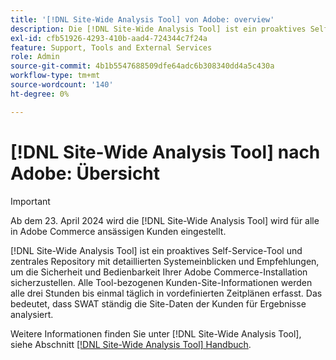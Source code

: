 ```yaml
---
title: '[!DNL Site-Wide Analysis Tool] von Adobe: overview'
description: Die [!DNL Site-Wide Analysis Tool] ist ein proaktives Self-Service-Tool und zentrales Repository mit detaillierten Systemeinblicken und Empfehlungen, um die Sicherheit und Bedienbarkeit Ihrer Adobe Commerce-Installation sicherzustellen. Alle Tool-bezogenen Kunden-Site-Informationen werden alle drei Stunden bis einmal täglich in vordefinierten Zeitplänen erfasst. Das bedeutet, dass SWAT ständig die Site-Daten der Kunden für Ergebnisse analysiert.
exl-id: cfb51926-4293-410b-aad4-724344c7f24a
feature: Support, Tools and External Services
role: Admin
source-git-commit: 4b1b5547688509dfe64adc6b308340dd4a5c430a
workflow-type: tm+mt
source-wordcount: '140'
ht-degree: 0%

---
```


# [!DNL Site-Wide Analysis Tool] nach Adobe: Übersicht

>[!IMPORTANT]
>
>Ab dem 23. April 2024 wird die [!DNL Site-Wide Analysis Tool] wird für alle in Adobe Commerce ansässigen Kunden eingestellt.

[!DNL Site-Wide Analysis Tool] ist ein proaktives Self-Service-Tool und zentrales Repository mit detaillierten Systemeinblicken und Empfehlungen, um die Sicherheit und Bedienbarkeit Ihrer Adobe Commerce-Installation sicherzustellen. Alle Tool-bezogenen Kunden-Site-Informationen werden alle drei Stunden bis einmal täglich in vordefinierten Zeitplänen erfasst. Das bedeutet, dass SWAT ständig die Site-Daten der Kunden für Ergebnisse analysiert.

Weitere Informationen finden Sie unter [!DNL Site-Wide Analysis Tool], siehe Abschnitt [[!DNL Site-Wide Analysis Tool] Handbuch](https://experienceleague.adobe.com/docs/commerce-operations/tools/site-wide-analysis-tool/intro.html).

